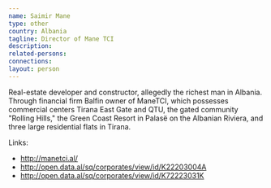 ```yaml
---
name: Saimir Mane
type: other
country: Albania
tagline: Director of Mane TCI
description:
related-persons:
connections:
layout: person
---
```

Real-estate developer and constructor, allegedly the richest man in Albania. Through financial firm Balfin owner of ManeTCI, which possesses commercial centers Tirana East Gate and QTU, the gated community "Rolling Hills," the Green Coast Resort in Palasë on the Albanian Riviera, and three large residential flats in Tirana.

Links:
* <http://manetci.al/>
* <http://open.data.al/sq/corporates/view/id/K22203004A>
* <http://open.data.al/sq/corporates/view/id/K72223031K>
